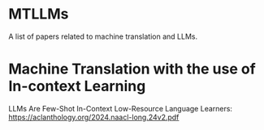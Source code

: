 # MTLLMs
A list of papers related to machine translation and LLMs.

# Machine Translation with the use of In-context Learning
LLMs Are Few-Shot In-Context Low-Resource Language Learners:
https://aclanthology.org/2024.naacl-long.24v2.pdf


